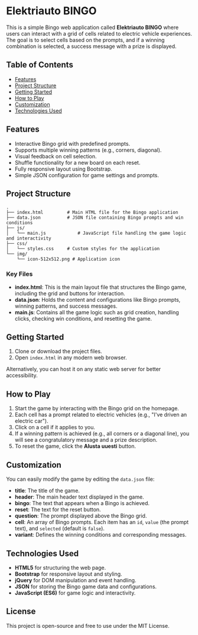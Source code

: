 
# Elektriauto BINGO

This is a simple Bingo web application called **Elektriauto BINGO** where users can interact with a grid of cells related to electric vehicle experiences. The goal is to select cells based on the prompts, and if a winning combination is selected, a success message with a prize is displayed.

## Table of Contents

- [Features](#features)
- [Project Structure](#project-structure)
- [Getting Started](#getting-started)
- [How to Play](#how-to-play)
- [Customization](#customization)
- [Technologies Used](#technologies-used)

## Features

- Interactive Bingo grid with predefined prompts.
- Supports multiple winning patterns (e.g., corners, diagonal).
- Visual feedback on cell selection.
- Shuffle functionality for a new board on each reset.
- Fully responsive layout using Bootstrap.
- Simple JSON configuration for game settings and prompts.

## Project Structure

```text
.
├── index.html         # Main HTML file for the Bingo application
├── data.json          # JSON file containing Bingo prompts and win conditions
├── js/
│   └── main.js            # JavaScript file handling the game logic and interactivity
├── css/
│   └── styles.css     # Custom styles for the application
└── img/
    └── icon-512x512.png # Application icon
```

### Key Files

- **index.html**: This is the main layout file that structures the Bingo game, including the grid and buttons for interaction.
- **data.json**: Holds the content and configurations like Bingo prompts, winning patterns, and success messages.
- **main.js**: Contains all the game logic such as grid creation, handling clicks, checking win conditions, and resetting the game.

## Getting Started

1. Clone or download the project files.
2. Open `index.html` in any modern web browser.

Alternatively, you can host it on any static web server for better accessibility.

## How to Play

1. Start the game by interacting with the Bingo grid on the homepage.
2. Each cell has a prompt related to electric vehicles (e.g., "I've driven an electric car").
3. Click on a cell if it applies to you.
4. If a winning pattern is achieved (e.g., all corners or a diagonal line), you will see a congratulatory message and a prize description.
5. To reset the game, click the **Alusta uuesti** button.

## Customization

You can easily modify the game by editing the `data.json` file:

- **title**: The title of the game.
- **header**: The main header text displayed in the game.
- **bingo**: The text that appears when a Bingo is achieved.
- **reset**: The text for the reset button.
- **question**: The prompt displayed above the Bingo grid.
- **cell**: An array of Bingo prompts. Each item has an `id`, `value` (the prompt text), and `selected` (default is `false`).
- **variant**: Defines the winning conditions and corresponding messages.

## Technologies Used

- **HTML5** for structuring the web page.
- **Bootstrap** for responsive layout and styling.
- **jQuery** for DOM manipulation and event handling.
- **JSON** for storing the Bingo game data and configurations.
- **JavaScript (ES6)** for game logic and interactivity.

## License

This project is open-source and free to use under the MIT License.
